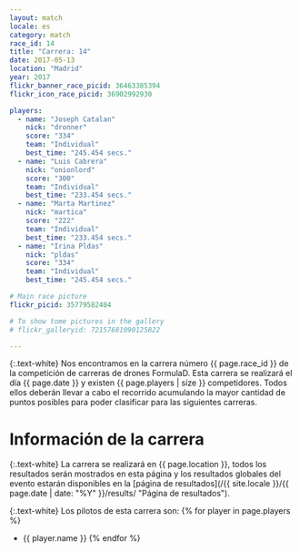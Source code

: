 ```yaml
---
layout: match
locale: es
category: match
race_id: 14
title: "Carrera: 14"
date: 2017-05-13
location: "Madrid"
year: 2017
flickr_banner_race_picid: 36463385394
flickr_icon_race_picid: 36902992930

players:
  - name: "Joseph Catalan"
    nick: "dronner"
    score: "334"
    team: "Individual"
    best_time: "245.454 secs."
  - name: "Luis Cabrera"
    nick: "onionlord"
    score: "300"
    team: "Individual"
    best_time: "233.454 secs."
  - name: "Marta Martinez"
    nick: "martica"
    score: "222"
    team: "Individual"
    best_time: "233.454 secs."
  - name: "Irina Pldas"
    nick: "pldas"
    score: "334"
    team: "Individual"
    best_time: "245.454 secs."

# Main race picture
flickr_picid: 35779582404

# To show tome pictures in the gallery
# flickr_galleryid: 72157681090125822

---
```


{:.text-white}
Nos encontramos en la carrera número {{ page.race_id }}
de la competición de carreras de drones FormulaD.
Esta carrera se realizará el día {{ page.date }}
y existen {{ page.players | size }} competidores.
Todos ellos deberán llevar a cabo el recorrido acumulando
la mayor cantidad de puntos posibles para poder clasificar para
las siguientes carreras.

Información de la carrera
=========================

{:.text-white}
La carrera se realizará en {{ page.location }},
todos los resultados serán mostrados en esta página y los
resultados globales del evento estarán disponibles en la
[página de resultados](/{{ site.locale }}/{{ page.date | date: "%Y" }}/results/ "Página de resultados").

{:.text-white}
Los pilotos de esta carrera son: 
{% for player in page.players %}
* {{ player.name }}
{% endfor %}
